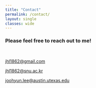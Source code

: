```yaml
---
title: "Contact"
permalink: /contact/
layout: single
classes: wide
---
```



### Please feel free to reach out to me!
<br/>

jhl1862@gmail.com

jhl1862@snu.ac.kr

joohyun.lee@austin.utexas.edu
